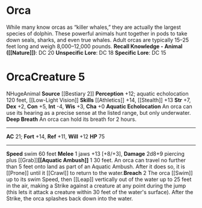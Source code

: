 ﻿---
ac: '21'
alignment: N
all_resistance: null
burrow_speed: null
charisma: '+0'
climb_speed: null
constitution: '+5'
creature_ability:
- Aquatic Ambush
- Aquatic Echolocation
- Breach
- Deep Breath
creature_family: '[[DATABASE/monsterfamily/Dolphin|Dolphin]]'
description: "While many know orcas as \u201Ckiller whales,\u201D they are actually\
  \ the largest species of dolphin. These powerful animals hunt together in pods to\
  \ take down seals, sharks, and even true whales. Adult orcas are typically 15\u2013\
  25 feet long and weigh 8,000\u201312,000 pounds.<br/><br/><b><u>Recall Knowledge\
  \ - Animal</u> ( [[DATABASE/skill/Nature|Nature]] )</b>: DC 20<br/><b><u>Unspecific\
  \ Lore</u></b>: DC 18<br/><b><u>Specific Lore</u></b>: DC 15"
dexterity: '+2'
element: null
fly_speed: null
fortitude: '+14'
hardness: null
hp: '75'
id: '619'
immunity: null
intelligence: '-4'
land_speed: null
language: null
level: '5'
max_speed: '60'
name: Orca
perception: '+12'
rarity: Common
reflex: '+11'
resistance: null
rus_type_level: null
school: null
sense:
- aquatic echolocation 120 feet
- '[[DATABASE/monsterability/Low-Light Vision|low-light vision]]'
size: Huge
skill:
- '[[DATABASE/skill/Athletics|Athletics]] +14'
- '[[DATABASE/skill/Stealth|Stealth]] +13'
source: '[[DATABASE/source/Bestiary 2|Bestiary 2]]'
speed:
- swim 60 feet
spell: null
strength: '+7'
strength_req: '7'
strongest_save:
- Fortitude
swim_speed: '60'
trait:
- '[[DATABASE/trait/Animal|Animal]]'
type: Creature
vision: Low-light vision
weakest_save:
- Reflex
weakness: null
will: '+12'
wisdom: '+3'

---
# Orca

While many know orcas as “killer whales,” they are actually the largest species of dolphin. These powerful animals hunt together in pods to take down seals, sharks, and even true whales. Adult orcas are typically 15–25 feet long and weigh 8,000–12,000 pounds.
**Recall Knowledge - Animal ([[Nature]])**: DC 20
**Unspecific Lore**: DC 18
**Specific Lore**: DC 15

# Orca<span class="item-type">Creature 5</span>

<span class="trait-alignment item-trait">N</span><span class="trait-size item-trait">Huge</span><span class="item-trait">Animal</span>
**Source** [[Bestiary 2]] 
**Perception** +12; aquatic echolocation 120 feet, [[Low-Light Vision]]
**Skills** [[Athletics]] +14, [[Stealth]] +13
**Str** +7, **Dex** +2, **Con** +5, **Int** -4, **Wis** +3, **Cha** +0
**Aquatic Echolocation** An orca can use its hearing as a precise sense at the listed range, but only underwater.
**Deep Breath** An orca can hold its breath for 2 hours.

---
**AC** 21; **Fort** +14, **Ref** +11, **Will** +12
**HP** 75

---
**Speed** swim 60 feet
<span class="in-box-ability">**Melee** <span class="action-icon">1</span> jaws +13 [+8/+3], **Damage** 2d8+9 piercing plus [[Grab]]</span><span class="in-box-ability">**[[Aquatic Ambush]]** <span class="action-icon">1</span> 30 feet. An orca can travel no further than 5 feet onto land as part of an Aquatic Ambush. After it does so, it is [[Prone]] until it [[Crawl]] to return to the water.</span><span class="in-box-ability">**Breach** <span class="action-icon">2</span> The orca [[Swim]] up to its swim Speed, then [[Leap]] vertically out of the water up to 25 feet in the air, making a Strike against a creature at any point during the jump (this lets it attack a creature within 30 feet of the water's surface). After the Strike, the orca splashes back down into the water.</span>